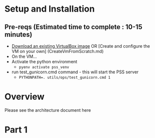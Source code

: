# Setup and Installation

## Pre-reqs (Estimated time to complete : 10-15 minutes)
- [Download an existing VirtualBox image](VirtualBoxAppliance.md) OR [Create and configure the VM on your own] (CreateVmFromScratch.md) 
- On the VM...
 - Activate the python environment 
   - `pyenv activate pss_venv`
 - run test_gunicorn.cmd command - this will start the PSS server
   - `PYTHONPATH=. utils/ops/test_gunicorn.cmd 1` 
 
# Overview 

Please see the architecture document here

# Part 1

